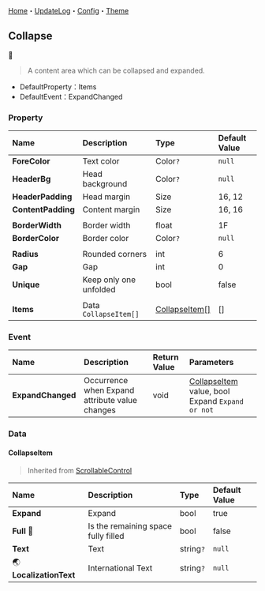 [Home](../Home.md)・[UpdateLog](../UpdateLog.md)・[Config](../Config.md)・[Theme](../Theme.md)

## Collapse
👚

> A content area which can be collapsed and expanded.

- DefaultProperty：Items
- DefaultEvent：ExpandChanged

### Property

Name | Description | Type | Default Value |
:--|:--|:--|:--|
**ForeColor** | Text color | Color`?` | `null` |
**HeaderBg** | Head background | Color`?` | `null` |
**HeaderPadding** | Head margin | Size | 16, 12 |
**ContentPadding** | Content margin | Size | 16, 16 |
||||
**BorderWidth** | Border width | float | 1F |
**BorderColor** | Border color | Color`?` | `null` |
||||
**Radius** | Rounded corners | int |6 |
**Gap** | Gap | int | 0 |
**Unique** | Keep only one unfolded | bool | false |
||||
**Items** | Data `CollapseItem[]` | [CollapseItem[]](#collapseitem) | [] |

### Event

Name | Description | Return Value | Parameters |
:--|:--|:--|:--|
**ExpandChanged** | Occurrence when Expand attribute value changes | void | [CollapseItem](#collapseitem) value, bool Expand `Expand or not` |


### Data

#### CollapseItem

> Inherited from [ScrollableControl](https://github.com/dotnet/winforms/blob/main/src/System.Windows.Forms/System/Windows/Forms/Scrolling/ScrollableControl.cs)

Name | Description | Type | Default Value |
:--|:--|:--|:--|
**Expand** | Expand | bool | true |
**Full** 🔴 | Is the remaining space fully filled | bool | false |
**Text** | Text | string`?` | `null` |
🌏 **LocalizationText** | International Text | string`?` | `null` |